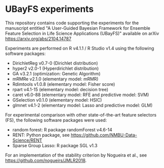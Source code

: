 # UBayFS experiments

This repository contains code supporting the experiments for the manuscript entitled "A User-Guided Bayesian Framework for Ensemble Feature Selection in Life Science Applications (UBayFS)" available on arXiv https://arxiv.org/abs/2104.14787

Experiments are performed on R v4.1.1 / R Studio v1.4 using the following software packages:
- DirichletReg v0.7-0 (Dirichlet distribution)
- hyper2 v2.0-1 (Hyperdirichlet distribution)
- GA v3.2.1 (optimization: Genetic Algorithm)
- mRMRe v2.1.0 (elementary model: mRMR)
- Rdimtools v1.0.8 (elementary model: Fisher score)
- rpart v4.1-15 (elementary model: decision tree)
- caret v6.0-88 (elementary model: RFE and predictive model: SVM)
- GSelection v0.1.0 (elementary model: HSIC)
- glmnet v4.1-2 (elementary model: Lasso and predictive model: GLM)

For experimental comparison with other state-of-the-art feature selectors (FS), the following software packages were used:
- random forest: R package randomForest v4.6-14
- RENT: Python package, see https://github.com/NMBU-Data-Science/RENT
- Sparse Group Lasso: R package SGL v1.3

For an implementation of the stability criterion by Nogueira et al., see https://github.com/nogueirs/JMLR2018.
